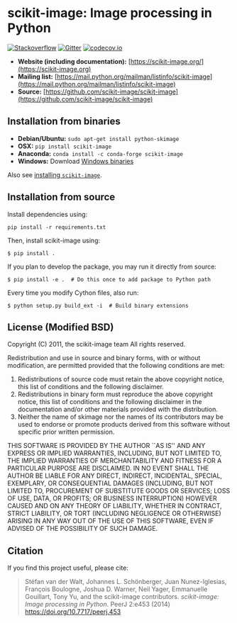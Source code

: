 # scikit-image: Image processing in Python
[![Stackoverflow](https://img.shields.io/badge/stackoverflow-Ask%20questions-blue.svg)](https://stackoverflow.com/questions/tagged/scikit-image)
[![Gitter](https://badges.gitter.im/Join%20Chat.svg)](https://gitter.im/scikit-image/scikit-image?utm_source=badge&utm_medium=badge&utm_campaign=pr-badge)
[![codecov.io](https://codecov.io/github/scikit-image/scikit-image/coverage.svg?branch=master)](https://codecov.io/github/scikit-image/scikit-image?branch=master)

- **Website (including documentation):** [https://scikit-image.org/](https://scikit-image.org)
- **Mailing list:** [https://mail.python.org/mailman/listinfo/scikit-image](https://mail.python.org/mailman/listinfo/scikit-image)
- **Source:** [https://github.com/scikit-image/scikit-image](https://github.com/scikit-image/scikit-image)

## Installation from binaries

- **Debian/Ubuntu:** ``sudo apt-get install python-skimage``
- **OSX:** ``pip install scikit-image``
- **Anaconda:** ``conda install -c conda-forge scikit-image``
- **Windows:** Download [Windows binaries](http://www.lfd.uci.edu/~gohlke/pythonlibs/#scikit-image)

Also see [installing ``scikit-image``](INSTALL.rst).

## Installation from source

Install dependencies using:

```
pip install -r requirements.txt
```

Then, install scikit-image using:

```
$ pip install .
```

If you plan to develop the package, you may run it directly from source:

```
$ pip install -e .  # Do this once to add package to Python path
```

Every time you modify Cython files, also run:

```
$ python setup.py build_ext -i  # Build binary extensions
```

## License (Modified BSD)

Copyright (C) 2011, the scikit-image team
All rights reserved.

Redistribution and use in source and binary forms, with or without
modification, are permitted provided that the following conditions are
met:

 1. Redistributions of source code must retain the above copyright
    notice, this list of conditions and the following disclaimer.
 2. Redistributions in binary form must reproduce the above copyright
    notice, this list of conditions and the following disclaimer in
    the documentation and/or other materials provided with the
    distribution.
 3. Neither the name of skimage nor the names of its contributors may be
    used to endorse or promote products derived from this software without
    specific prior written permission.

THIS SOFTWARE IS PROVIDED BY THE AUTHOR ``AS IS'' AND ANY EXPRESS OR
IMPLIED WARRANTIES, INCLUDING, BUT NOT LIMITED TO, THE IMPLIED
WARRANTIES OF MERCHANTABILITY AND FITNESS FOR A PARTICULAR PURPOSE ARE
DISCLAIMED. IN NO EVENT SHALL THE AUTHOR BE LIABLE FOR ANY DIRECT,
INDIRECT, INCIDENTAL, SPECIAL, EXEMPLARY, OR CONSEQUENTIAL DAMAGES
(INCLUDING, BUT NOT LIMITED TO, PROCUREMENT OF SUBSTITUTE GOODS OR
SERVICES; LOSS OF USE, DATA, OR PROFITS; OR BUSINESS INTERRUPTION)
HOWEVER CAUSED AND ON ANY THEORY OF LIABILITY, WHETHER IN CONTRACT,
STRICT LIABILITY, OR TORT (INCLUDING NEGLIGENCE OR OTHERWISE) ARISING
IN ANY WAY OUT OF THE USE OF THIS SOFTWARE, EVEN IF ADVISED OF THE
POSSIBILITY OF SUCH DAMAGE.

## Citation

If you find this project useful, please cite:

> Stéfan van der Walt, Johannes L. Schönberger, Juan Nunez-Iglesias,
> François Boulogne, Joshua D. Warner, Neil Yager, Emmanuelle
> Gouillart, Tony Yu, and the scikit-image contributors.
> *scikit-image: Image processing in Python*. PeerJ 2:e453 (2014)
> https://doi.org/10.7717/peerj.453
